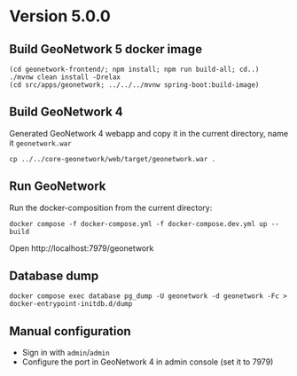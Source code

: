 # Version 5.0.0

## Build GeoNetwork 5 docker image

```shell
(cd geonetwork-frontend/; npm install; npm run build-all; cd..)
./mvnw clean install -Drelax
(cd src/apps/geonetwork; ../../../mvnw spring-boot:build-image)
```

## Build GeoNetwork 4

Generated GeoNetwork 4 webapp and copy it in the current directory, name it `geonetwork.war`

```shell
cp ../../core-geonetwork/web/target/geonetwork.war .
```

## Run GeoNetwork

Run the docker-composition from the current directory:

```shell
docker compose -f docker-compose.yml -f docker-compose.dev.yml up --build
```

Open http://localhost:7979/geonetwork


## Database dump

```shell
docker compose exec database pg_dump -U geonetwork -d geonetwork -Fc > docker-entrypoint-initdb.d/dump
```

## Manual configuration

* Sign in with `admin`/`admin`
* Configure the port in GeoNetwork 4 in admin console (set it to 7979)
